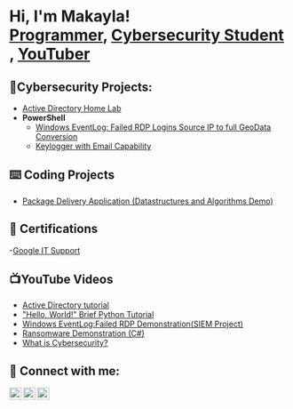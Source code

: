 <h1> Hi, I'm Makayla! <br/><a href="https://github.com/m-barkley">Programmer</a>, <a href="https://www.linkedin.com/in/makaylabarkleymb/"> Cybersecurity Student </a>, <a href="https://www.youtube.com/channel/UCj3Y6i7aJKC0s5crhPcd67g">YouTuber</a></h1>

<h2>🔐Cybersecurity Projects:</h2>

- [Active Directory Home Lab](https://github.com/m-barkley/LABURL) 
- <b>PowerShell</b>
  - [Windows EventLog: Failed RDP Logins Source IP to full GeoData Conversion](https://github.com/m-barkley/LABURL)
  - [Keylogger with Email Capability](https://github.com/m-barkley/Key-Logger-With-Email)

 <h2>⌨️ Coding Projects </h2>

  - [Package Delivery Application (Datastructures and Algorithms Demo)](https://github.com/m-barkley/Package-Delivery-Pathfinding-Algorithm)

<h2>🏅 Certifications </h2>

-[Google IT Support](https://www.coursera.org/account/accomplishments/professional-cert/DBUVCJP3M7UG?utm_source=link&utm_medium=certificate&utm_content=cert_image&utm_campaign=sharing_cta&utm_product=prof)

<h2>📺YouTube Videos</h2>

- [Active Directory tutorial](https://www.youtube.com/@makayla.barkley)
- ["Hello, World!" Brief Python Tutorial](https://www.youtube.com/@makayla.barkley)
- [Windows EventLog:Failed RDP Demonstration(SIEM Project)](https://www.youtube.com/@makayla.barkley)
- [Ransomware Demonstration (C#)](https://www.youtube.com/@makayla.barkley)
- [What is Cybersecurity?](https://www.youtube.com/@makayla.barkley)

<h2> 🤳 Connect with me:</h2>

[<img align="left" alt="MakaylaBarkley| YouTube" width="22px" src="https://cdn.jsdelivr.net/npm/simple-icons@v3/icons/youtube.svg" />][youtube]
[<img align="left" alt="MakaylaBarkley| LinkedIn" width="22px" src="https://cdn.jsdelivr.net/npm/simple-icons@v3/icons/linkedin.svg" />][linkedin]
[<img align="left" alt="MakaylaBarkley| Instagram" width="22px" src="https://cdn.jsdelivr.net/npm/simple-icons@v3/icons/instagram.svg" />][instagram]

[youtube]: https://www.youtube.com/c/makayla.barkley
[instagram]: https://www.instagram.com/null/
[linkedin]: https://linkedin.com/in/makaylabarkleymb
<!--

Here are some ideas to get you started:

- 🔭 I’m currently working on ...
- 🌱 I’m currently learning ...
- 👯 I’m looking to collaborate on ...
- 🤔 I’m looking for help with ...
- 💬 Ask me about ...
- 📫 How to reach me: ...
- 😄 Pronouns: ...
- ⚡ Fun fact: ...
-->
